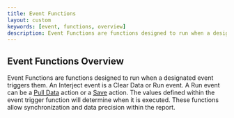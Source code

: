 ```yaml
---
title: Event Functions
layout: custom
keywords: [event, functions, overview]
description: Event Functions are functions designed to run when a designated event triggers them.
---
```


## **Event Functions Overview**

Event Functions are functions designed to run when a designated event triggers them. An Interject event is a Clear Data or Run event. A Run event can be a [Pull Data](/wGetStarted/INTERJECT-Ribbon-Menu-Items.html#pull-data) action or a [Save](/wGetStarted/INTERJECT-Ribbon-Menu-Items.html#save-data) action. The values defined within the event trigger function will determine when it is executed. These functions allow synchronization and data precision within the report.